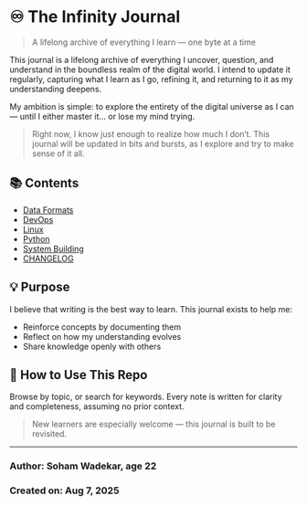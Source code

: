 # ♾️ The Infinity Journal

> A lifelong archive of everything I learn — one byte at a time

This journal is a lifelong archive of everything I uncover, question, and understand in the boundless realm of the digital world.
I intend to update it regularly, capturing what I learn as I go, refining it, and returning to it as my understanding deepens.

My ambition is simple: to explore the entirety of the digital universe as I can — until I either master it… or lose my mind trying.

> Right now, I know just enough to realize how much I don’t. This journal will be updated in bits and bursts, as I explore and try to make sense of it all.

## 📚 Contents

- [Data Formats](./data-formats/)
- [DevOps](./devops/)
- [Linux](./linux/)
- [Python](./python/)
- [System Building](./system-building/)
- [CHANGELOG](CHANGELOG.md)

## 💡 Purpose

I believe that writing is the best way to learn. This journal exists to help me:

- Reinforce concepts by documenting them
- Reflect on how my understanding evolves
- Share knowledge openly with others

## 🚀 How to Use This Repo

Browse by topic, or search for keywords. Every note is written for clarity and completeness, assuming no prior context.

> New learners are especially welcome — this journal is built to be revisited.

---

### Author: Soham Wadekar, age 22

### Created on: Aug 7, 2025
